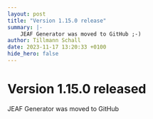 ```yaml
---
layout: post
title: "Version 1.15.0 release"
summary: |-
    JEAF Generator was moved to GitHub ;-)
author: Tillmann Schall
date: 2023-11-17 13:20:33 +0100
hide_hero: false
---
```


# Version 1.15.0 released

JEAF Generator was moved to GitHub